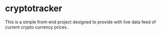 # cryptotracker

This is a simple front-end project designed to provide with live data feed of current crypto currency prices. 

